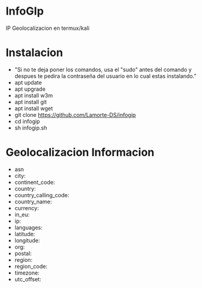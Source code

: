 # InfoGIp
IP Geolocalizacion en termux/kali

Instalacion
====
* "Si no te deja poner los comandos, usa el "sudo" antes del comando y despues te pedira la contraseña del usuario en lo cual estas instalando."
* apt update
* apt upgrade
* apt install w3m
* apt install git
* apt install wget
* git clone https://github.com/Lamorte-DS/infogip
* cd infogip
* sh infogip.sh

Geolocalizacion Informacion
====
* asn
* city:
* continent_code:
* country:
* country_calling_code:
* country_name:
* currency:
* in_eu:
* ip:
* languages:
* latitude:
* longitude:  
* org:
* postal:
* region:
* region_code:
* timezone:
* utc_offset:
